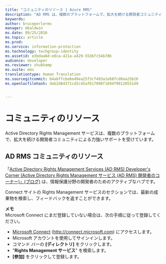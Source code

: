 ```yaml
---
title: "コミュニティのリソース | Azure RMS"
description: "AD RMS は、複数のプラットフォームで、拡大を続ける開発者コミュニティによる力強いサポートを受けています。"
keywords: 
author: bruceperlerms
manager: mbaldwin
ms.date: 09/25/2016
ms.topic: article
ms.prod: 
ms.service: information-protection
ms.technology: techgroup-identity
ms.assetid: e3bdaa6d-e8ca-421a-a429-553bfc54b78b
audience: developer
ms.reviewer: shubhamp
ms.suite: ems
translationtype: Human Translation
ms.sourcegitcommit: b4abffcbe6e49ea25f3cf493a1e68fcd6ea25b26
ms.openlocfilehash: dab2d84371cd2c45af617898f1694f99128551d9


---
```


# コミュニティのリソース

Active Directory Rights Management サービスは、複数のプラットフォームで、拡大を続ける開発者コミュニティによる力強いサポートを受けています。

## AD RMS コミュニティのリソース

「[Active Directory Rights Management Services (AD RMS) Developer's Corner (Active Directory Rights Management サービス (AD RMS) 開発者のコーナー)」(ブログ)](http://blogs.msdn.com/b/rms/) は、情報保護分野の開発者のためのアクティブなハブです。

Connect サイトの Rights Management サービスのセクションでは、最新の成果物を検索し、フィードバックを返すことができます。

**メモ**  
Microsoft Connect にまだ登録していない場合は、次の手順に従って登録してください。

-   [Microsoft Connect](http://connect.microsoft.com) (http://connect.microsoft.com) にアクセスします。
-   Microsoft アカウントを使用してサインインします。
-   コマンド バーの **[ディレクトリ]** をクリックします。
-   "**Rights Management サービス**" を検索します。
-   **[参加]** をクリックして登録します。

 

 

 






<!--HONumber=Sep16_HO5-->



